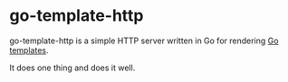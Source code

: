 go-template-http
================

go-template-http is a simple HTTP server written in Go for rendering
[Go templates](https://golang.org/pkg/text/template/).

It does one thing and does it well.

